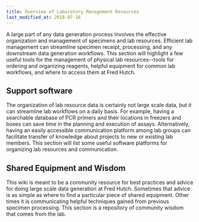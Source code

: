 ```yaml
---
title: Overview of Laboratory Management Resources
last_modified_at: 2018-07-16
---
```


A large part of any data generation process involves the effective organization and management of specimens and lab resources.  Efficient lab management can streamline specimen receipt, processing, and any downstream data generation workflows.  This section will highlight a few useful tools for the management of physical lab resources--tools for ordering and organizing reagents, helpful equipment for common lab workflows, and where to access them at Fred Hutch.

## Support software
The organization of lab resource data is certainly not large scale data, but it can streamline lab workflows on a daily basis.  For example, having a searchable database of PCR primers and their locations in freezers and boxes can save time in the planning and execution of assays.  Alternatively, having an easily accessible communication platform among lab groups can facilitate transfer of knowledge about projects to new or existing lab members. This section will list some useful software platforms for organizing lab resources and communication.

## Shared Equipment and Wisdom
This wiki is meant to be a community resource for best practices and advice for doing large scale data generation at Fred Hutch.  Sometimes that advice is as simple as where to find a particular piece of shared equipment.  Other times it is communicating helpful techniques gained from previous specimen processing.  This section is a repository of community wisdom that comes from the lab. 
